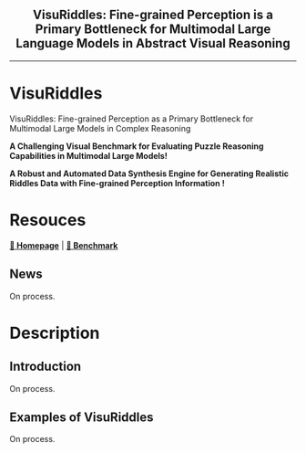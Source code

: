 <h2 align="center">
    VisuRiddles: Fine-grained Perception is a Primary Bottleneck for Multimodal Large Language Models in Abstract Visual Reasoning<br>
</h2>

<hr>


# VisuRiddles
VisuRiddles: Fine-grained Perception as a Primary Bottleneck for Multimodal Large Models in Complex Reasoning

**A Challenging Visual Benchmark for Evaluating Puzzle Reasoning Capabilities in Multimodal Large Models!**

**A Robust and Automated Data Synthesis Engine for Generating Realistic Riddles Data with Fine-grained Perception Information !**

# Resouces

[**🚀 Homepage**]() | [**🤗 Benchmark**]()

## News
On process.

# Description

## Introduction
On process.

## Examples of VisuRiddles
On process.
